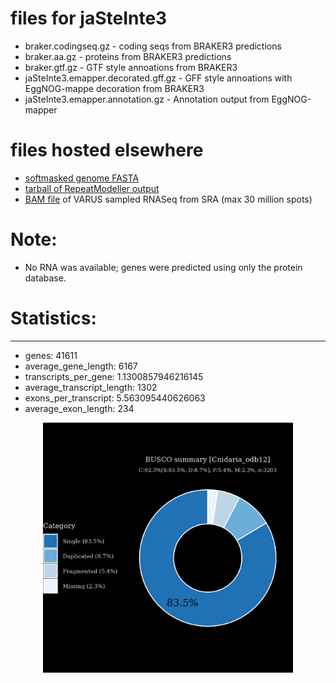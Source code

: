 # files for jaSteInte3

* braker.codingseq.gz - coding seqs from BRAKER3 predictions
* braker.aa.gz - proteins from BRAKER3 predictions
* braker.gtf.gz - GTF style annoations from BRAKER3
* jaSteInte3.emapper.decorated.gff.gz - GFF style annoations with EggNOG-mappe decoration from BRAKER3
* jaSteInte3.emapper.annotation.gz - Annotation output from EggNOG-mapper

# files hosted elsewhere
* [softmasked genome FASTA](https://asg_hubs.cog.sanger.ac.uk/jaSteInte3/jaSteInte3.fa.masked)
* [tarball of RepeatModeller output](https://asg_hubs.cog.sanger.ac.uk/jaSteInte3/jaSteInte3.tar.xz)
* [BAM file](https://asg_hubs.cog.sanger.ac.uk/jaSteInte3/VARUS_modified.bam) of VARUS sampled RNASeq from SRA (max 30 million spots)

# Note:
* No RNA was available; genes were predicted using only the protein database.

# Statistics:

---
 * genes: 41611
 * average_gene_length: 6167
 * transcripts_per_gene: 1.1300857946216145
 * average_transcript_length: 1302
 * exons_per_transcript: 5.563095440626063
 * average_exon_length: 234


<div style="text-align: center;">
  <img src="jaSteInte3_busco.jpeg" alt="Plot of BUSCO results" width="400"/>
</div>

